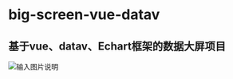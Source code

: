 # big-screen-vue-datav

## 基于vue、datav、Echart框架的数据大屏项目
![输入图片说明](https://images.gitee.com/uploads/images/2020/0318/220710_4b0bf590_4964818.png "JPW8NE}N@Y{HLYA$ZPY%T24.png")
